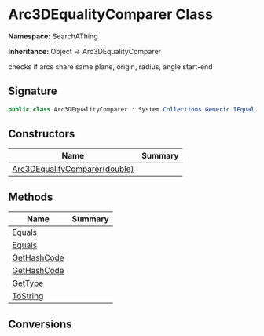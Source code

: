 # Arc3DEqualityComparer Class
**Namespace:** SearchAThing

**Inheritance:** Object → Arc3DEqualityComparer

checks if arcs share same plane, origin, radius, angle start-end

## Signature
```csharp
public class Arc3DEqualityComparer : System.Collections.Generic.IEqualityComparer<SearchAThing.Sci.Arc3D>
```
## Constructors
|**Name**|**Summary**|
|---|---|
|[Arc3DEqualityComparer(double)](Arc3DEqualityComparer/ctors.md)||
## Methods
|**Name**|**Summary**|
|---|---|
|[Equals](Arc3DEqualityComparer/Equals.md)||
|[Equals](Arc3DEqualityComparer/Equals.md#equalsarc3d-arc3d)||
|[GetHashCode](Arc3DEqualityComparer/GetHashCode.md)||
|[GetHashCode](Arc3DEqualityComparer/GetHashCode.md#gethashcodearc3d)||
|[GetType](Arc3DEqualityComparer/GetType.md)||
|[ToString](Arc3DEqualityComparer/ToString.md)||
## Conversions
